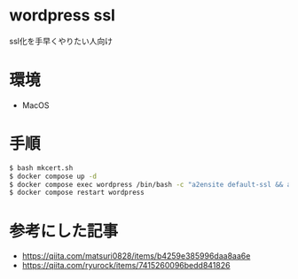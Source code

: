 # wordpress ssl

ssl化を手早くやりたい人向け


# 環境

- MacOS

# 手順

```bash
$ bash mkcert.sh
$ docker compose up -d
$ docker compose exec wordpress /bin/bash -c "a2ensite default-ssl && a2enmod ssl"
$ docker compose restart wordpress
```

# 参考にした記事

- https://qiita.com/matsuri0828/items/b4259e385996daa8aa6e
- https://qiita.com/ryurock/items/7415260096bedd841826
